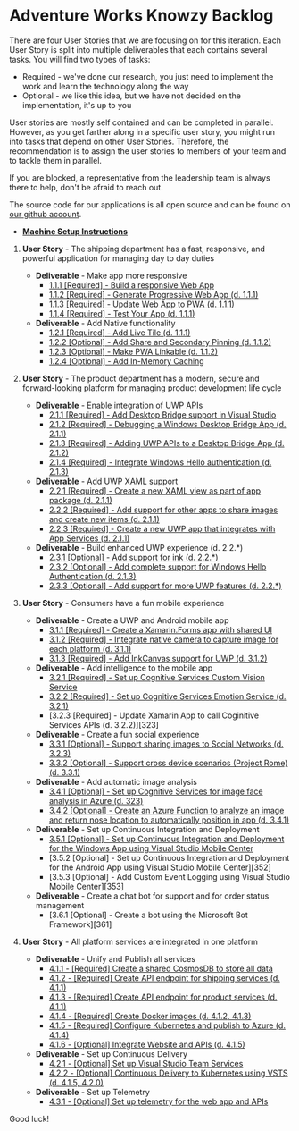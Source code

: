 # Adventure Works Knowzy Backlog 

There are four User Stories that we are focusing on for this iteration. Each User Story is split into multiple deliverables that each contains several tasks. You will find two types of tasks:

* Required - we've done our research, you just need to implement the work and learn the technology along the way
* Optional - we like this idea, but we have not decided on the implementation, it's up to you

User stories are mostly self contained and can be completed in parallel. However, as you get farther along in a specific user story, you might run into tasks that depend on other User Stories. Therefore, the recommendation is to assign the user stories to members of your team and to tackle them in parallel. 

If you are blocked, a representative from the leadership team is always there to help, don't be afraid to reach out.

The source code for our applications is all open source and can be found on [our github account](https://github.com/Knowzy/KnowzyInternalApps).

* **[Machine Setup Instructions][0]**

1. **User Story** - The shipping department has a fast, responsive, and powerful application for managing day to day duties
    * **Deliverable** - Make app more responsive
        * [1.1.1 [Required] - Build a responsive Web App][111]
        * [1.1.2 [Required] - Generate Progressive Web App (d. 1.1.1)][112]
        * [1.1.3 [Required] - Update Web App to PWA (d. 1.1.1)][113]
        * [1.1.4 [Required] - Test Your App (d. 1.1.1)][114]
    * **Deliverable** - Add Native functionality
        * [1.2.1 [Required] - Add Live Tile (d. 1.1.1) ][121]
        * [1.2.2 [Optional] - Add Share and Secondary Pinning (d. 1.1.2)][122]
        * [1.2.3 [Optional] - Make PWA Linkable (d. 1.1.2)][123]
        * [1.2.4 [Optional] - Add In-Memory Caching][124]

2. **User Story** - The product department has a modern, secure and forward-looking platform for managing product development life cycle
    * **Deliverable** - Enable integration of UWP APIs
        * [2.1.1 [Required] - Add Desktop Bridge support in Visual Studio][211]
        * [2.1.2 [Required] - Debugging a Windows Desktop Bridge App (d. 2.1.1)][212]
        * [2.1.3 [Required] - Adding UWP APIs to a Desktop Bridge App (d. 2.1.2)][213]        
        * [2.1.4 [Required] - Integrate Windows Hello authentication (d. 2.1.3)][214]
    * **Deliverable** - Add UWP XAML support
        * [2.2.1 [Required] - Create a new XAML view as part of app package (d. 2.1.1)][221]
        * [2.2.2 [Required] - Add support for other apps to share images and create new items (d. 2.1.1)][222]
        * [2.2.3 [Required] - Create a new UWP app that integrates with App Services (d. 2.1.1)][223]
    * **Deliverable** - Build enhanced UWP experience (d. 2.2.*)
        * [2.3.1 [Optional] - Add support for ink (d. 2.2.*)][231]
        * [2.3.2 [Optional] - Add complete support for Windows Hello Authentication (d. 2.1.3)][232]
        * [2.3.3 [Optional] - Add support for more UWP features (d. 2.2.*)][233]

3. **User Story** - Consumers have a fun mobile experience 
    * **Deliverable** - Create a UWP and Android mobile app
        * [3.1.1 [Required] - Create a Xamarin.Forms app with shared UI][311]
        * [3.1.2 [Required] - Integrate native camera to capture image for each platform (d. 3.1.1)][312]
        * [3.1.3 [Required] - Add InkCanvas support for UWP (d. 3.1.2)][313]
    * **Deliverable** - Add intelligence to the mobile app
        * [3.2.1 [Required] - Set up Cognitive Services Custom Vision Service][321]
        * [3.2.2 [Required] - Set up Cognitive Services Emotion Service (d. 3.2.1)][322]
        * [3.2.3 [Required] - Update Xamarin App to call Coginitive Services APIs (d. 3.2.2)][323]
    * **Deliverable** - Create a fun social experience
        * [3.3.1 [Optional] - Support sharing images to Social Networks (d. 3.2.3)][331]
        * [3.3.2 [Optional] - Support cross device scenarios (Project Rome) (d. 3.3.1)][332]
    * **Deliverable** - Add automatic image analysis
        * [3.4.1 [Optional] - Set up Cognitive Services for image face analysis in Azure (d. 323)][341]
        * [3.4.2 [Optional] - Create an Azure Function to analyze an image and return nose location to automatically position in app (d. 3.4.1)][342]
    * **Deliverable** - Set up Continuous Integration and Deployment
        * [3.5.1 [Optional] - Set up Continuous Integration and Deployment for the Windows App using Visual Studio Mobile Center][351]
        * [3.5.2 [Optional] - Set up Continuous Integration and Deployment for the Android App using Visual Studio Mobile Center][352]
        * [3.5.3 [Optional] - Add Custom Event Logging using Visual Studio Mobile Center][353]
    * **Deliverable** - Create a chat bot for support and for order status management 
        * [3.6.1 [Optional] - Create a bot using the Microsoft Bot Framework][361]

4. **User Story** - All platform services are integrated in one platform
    * **Deliverable** - Unify and Publish all services
        * [4.1.1 - [Required] Create a shared CosmosDB to store all data][411]
        * [4.1.2 - [Required] Create API endpoint for shipping services (d. 4.1.1)][412]
        * [4.1.3 - [Required] Create API endpoint for product services (d. 4.1.1)][413]
        * [4.1.4 - [Required] Create Docker images (d. 4.1.2, 4.1.3)][414]
        * [4.1.5 - [Required] Configure Kubernetes and publish to Azure (d. 4.1.4)][415]
        * [4.1.6 - [Optional] Integrate Website and APIs (d. 4.1.5)][416]
    * **Deliverable** - Set up Continuous Delivery
        * [4.2.1 - [Optional] Set up Visual Studio Team Services][421]
        * [4.2.2 - [Optional] Continuous Delivery to Kubernetes using VSTS (d. 4.1.5, 4.2.0)][422]
    * **Deliverable** - Set up Telemetry
        * [4.3.1 - [Optional] Set up telemetry for the web app and APIs][431]

Good luck!

[0]: stories/0/0_Setup.md

[111]: stories/1/111_BuildWebApp.md
[112]: stories/1/112_GeneratePWA.md
[113]: stories/1/113_ConfigureSW.md
[114]: stories/1/114_Test_App.md
[121]: stories/1/121_Add_WIndows_Feature.md
[122]: stories/1/122_BONUS-RenoFeatures.md
[123]: stories/1/123_BONUS-APP-Links.md 
[124]: stories/1/124_BONUS_InMemoryCaching.md

[211]: stories/2/211_Centennial.md
[212]: stories/2/212_Debugging.md
[213]: stories/2/213_AddUwp.md
[214]: stories/2/214_WindowsHello.md
[221]: stories/2/221_XAMLView.md
[222]: stories/2/222_Share.md
[223]: stories/2/223_AppServices.md
[231]: stories/2/231_Inking_Dial.md
[232]: stories/2/232_Windows_Hello.md
[233]: stories/2/233_Extend.md

[311]: stories/3/311_XamarinForms.md
[312]: stories/3/312_Camera.md
[313]: stories/3/313_InkCanvas.md
[321]: stories/3/321_Social.md
[322]: stories/3/322_Rome.md
[331]: stories/3/331_CognitiveServices.md
[332]: stories/3/332_AzureFunction.md
[333]: stories/3/333_NoseAnalysys.md
[341]: stories/3/341_CICD_WindowsApp.md
[342]: stories/3/342_CICD_AndroidApp.md
[343]: stories/3/343_EventLogging.md
[351]: stories/3/351_Bot.md

[411]: stories/4/411_CosmosDB.md
[412]: stories/4/412_OrdersAPI.md
[413]: stories/4/413_ProductsAPI.md
[414]: stories/4/414_Docker.md
[415]: stories/4/415_Kubernetes.md
[416]: stories/4/416_Integrate.md
[421]: stories/4/421_SetupVSTS.md
[422]: stories/4/422_DevopsKubernetes.md
[431]: stories/4/431_Telemetry.md





